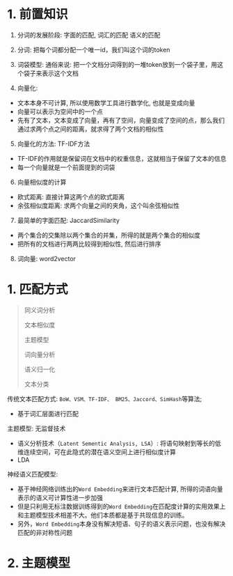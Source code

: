 # 1. 前置知识

1. 分词的发展阶段: 字面的匹配, 词汇的匹配 语义的匹配
2. 分词: 把每个词都分配一个唯一id，我们叫这个词的token
3. 词袋模型: 通俗来说: 把一个文档分词得到的一堆token放到一个袋子里，用这个袋子来表示这个文档

4. 向量化: 

- 文本本身不可计算, 所以使用数学工具进行数学化, 也就是变成向量
- 向量可以表示为空间中的一个点
- 先有了文本，文本变成了向量，再有了空间，向量变成了空间的点，那么我们通过求两个点之间的距离，就求得了两个文档的相似性

5. 向量化的方法: TF-IDF方法

- TF-IDF的作用就是保留词在文档中的权重信息，这就相当于保留了文本的信息
- 每一个向量就是一个前面提到的词袋

6. 向量相似度的计算

- 欧式距离: 直接计算这两个点的欧式距离
- 余弦相似度距离: 求两个向量之间的夹角，这个叫余弦相似性

7. 最简单的字面匹配: JaccardSimilarity

- 两个集合的交集除以两个集合的并集，所得的就是两个集合的相似度
- 把所有的文档进行两两比较得到相似性, 然后进行排序

8. 词向量: word2vector





# 1. 匹配方式

> 同义词分析
>
> 文本相似度
>
> 主题模型
>
> 词向量分析
>
> 语义归一化
>
> 文本分类
>
> 

传统文本匹配方式: `BoW、VSM、TF-IDF、 BM25、Jaccord、SimHash`等算法;

- 基于词汇层面进行匹配

主题模型: 无监督技术

- 语义分析技术（`Latent Sementic Analysis, LSA`）: 将语句映射到等长的低维连续空间，可在此隐式的潜在语义空间上进行相似度计算
- LDA

神经语义匹配模型:

- 基于神经网络训练出的`Word Embedding`来进行文本匹配计算, 所得的词语向量表示的语义可计算性进一步加强
- 但是只利用无标注数据训练得到的`Word Embedding`在匹配度计算的实用效果上和主题模型技术相差不大。他们本质都是基于共现信息的训练。
- 另外，`Word Embedding`本身没有解决短语、句子的语义表示问题，也没有解决匹配的非对称性问题

# 2. 主题模型

